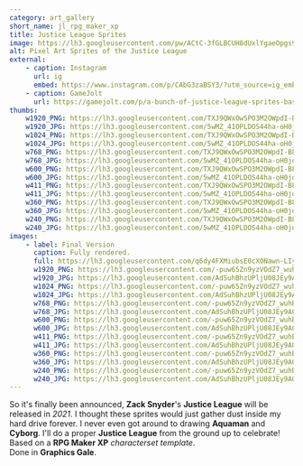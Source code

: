 ```yaml
---
category: art_gallery
short_name: jl_rpg_maker_xp
title: Justice League Sprites
image: https://lh3.googleusercontent.com/pw/ACtC-3fGLBCUH8dUxlYgaeOpgs9_28h_7SlMXSAvymacS6AjmuYmYGvVJd-c6txb9a-9UHbepgnsSD3Hi0goC06LJgRfVIyUlVTiYHesws_VnXtj4TAfF7rTf62zTb1maTAKv95m5zDPgtpaGJ0hY9NOxx3v=w1200-h630-no?authuser=0
alt: Pixel Art Sprites of the Justice League
external:
    - caption: Instagram
      url: ig
      embed: https://www.instagram.com/p/CAbG3zaBSY3/?utm_source=ig_embed&amp;utm_campaign=loading
    - caption: GameJolt
      url: https://gamejolt.com/p/a-bunch-of-justice-league-sprites-based-on-a-rpg-maker-xp-character-esssnvxd
thumbs:
    w1920_PNG: https://lh3.googleusercontent.com/TXJ9QWxOwSPO3M2OWpdI-B8bhOtgt33egV712grx_lVKn9a8LCAvDd3UeBMkwbF_YR1NL-8Yzpn81eVXnE2NDepQN2h6yvsv1nO42_SoAdgFIltsfM4pJINXfBd5cFzO7uQ13wiz6w=w355
    w1920_JPG: https://lh3.googleusercontent.com/5wMZ_41OPLDOS44ha-oH0joFgL8zS0U3eg8uVbHpKkz25_OcftJP-_ddnCsVbrUUHwk52oXnCc-r3YzE2vPA9mH61sfSrxcGfoGtTgLCCM1rrSX_N5YNbflWmUOnBh0gIpUgVxO4PQ=w355
    w1024_PNG: https://lh3.googleusercontent.com/TXJ9QWxOwSPO3M2OWpdI-B8bhOtgt33egV712grx_lVKn9a8LCAvDd3UeBMkwbF_YR1NL-8Yzpn81eVXnE2NDepQN2h6yvsv1nO42_SoAdgFIltsfM4pJINXfBd5cFzO7uQ13wiz6w=w284
    w1024_JPG: https://lh3.googleusercontent.com/5wMZ_41OPLDOS44ha-oH0joFgL8zS0U3eg8uVbHpKkz25_OcftJP-_ddnCsVbrUUHwk52oXnCc-r3YzE2vPA9mH61sfSrxcGfoGtTgLCCM1rrSX_N5YNbflWmUOnBh0gIpUgVxO4PQ=w284
    w768_PNG: https://lh3.googleusercontent.com/TXJ9QWxOwSPO3M2OWpdI-B8bhOtgt33egV712grx_lVKn9a8LCAvDd3UeBMkwbF_YR1NL-8Yzpn81eVXnE2NDepQN2h6yvsv1nO42_SoAdgFIltsfM4pJINXfBd5cFzO7uQ13wiz6w=w213
    w768_JPG: https://lh3.googleusercontent.com/5wMZ_41OPLDOS44ha-oH0joFgL8zS0U3eg8uVbHpKkz25_OcftJP-_ddnCsVbrUUHwk52oXnCc-r3YzE2vPA9mH61sfSrxcGfoGtTgLCCM1rrSX_N5YNbflWmUOnBh0gIpUgVxO4PQ=w213
    w600_PNG: https://lh3.googleusercontent.com/TXJ9QWxOwSPO3M2OWpdI-B8bhOtgt33egV712grx_lVKn9a8LCAvDd3UeBMkwbF_YR1NL-8Yzpn81eVXnE2NDepQN2h6yvsv1nO42_SoAdgFIltsfM4pJINXfBd5cFzO7uQ13wiz6w=w166
    w600_JPG: https://lh3.googleusercontent.com/5wMZ_41OPLDOS44ha-oH0joFgL8zS0U3eg8uVbHpKkz25_OcftJP-_ddnCsVbrUUHwk52oXnCc-r3YzE2vPA9mH61sfSrxcGfoGtTgLCCM1rrSX_N5YNbflWmUOnBh0gIpUgVxO4PQ=w166
    w411_PNG: https://lh3.googleusercontent.com/TXJ9QWxOwSPO3M2OWpdI-B8bhOtgt33egV712grx_lVKn9a8LCAvDd3UeBMkwbF_YR1NL-8Yzpn81eVXnE2NDepQN2h6yvsv1nO42_SoAdgFIltsfM4pJINXfBd5cFzO7uQ13wiz6w=w114
    w411_JPG: https://lh3.googleusercontent.com/5wMZ_41OPLDOS44ha-oH0joFgL8zS0U3eg8uVbHpKkz25_OcftJP-_ddnCsVbrUUHwk52oXnCc-r3YzE2vPA9mH61sfSrxcGfoGtTgLCCM1rrSX_N5YNbflWmUOnBh0gIpUgVxO4PQ=w114
    w360_PNG: https://lh3.googleusercontent.com/TXJ9QWxOwSPO3M2OWpdI-B8bhOtgt33egV712grx_lVKn9a8LCAvDd3UeBMkwbF_YR1NL-8Yzpn81eVXnE2NDepQN2h6yvsv1nO42_SoAdgFIltsfM4pJINXfBd5cFzO7uQ13wiz6w=w100
    w360_JPG: https://lh3.googleusercontent.com/5wMZ_41OPLDOS44ha-oH0joFgL8zS0U3eg8uVbHpKkz25_OcftJP-_ddnCsVbrUUHwk52oXnCc-r3YzE2vPA9mH61sfSrxcGfoGtTgLCCM1rrSX_N5YNbflWmUOnBh0gIpUgVxO4PQ=w100
    w240_PNG: https://lh3.googleusercontent.com/TXJ9QWxOwSPO3M2OWpdI-B8bhOtgt33egV712grx_lVKn9a8LCAvDd3UeBMkwbF_YR1NL-8Yzpn81eVXnE2NDepQN2h6yvsv1nO42_SoAdgFIltsfM4pJINXfBd5cFzO7uQ13wiz6w=w66
    w240_JPG: https://lh3.googleusercontent.com/5wMZ_41OPLDOS44ha-oH0joFgL8zS0U3eg8uVbHpKkz25_OcftJP-_ddnCsVbrUUHwk52oXnCc-r3YzE2vPA9mH61sfSrxcGfoGtTgLCCM1rrSX_N5YNbflWmUOnBh0gIpUgVxO4PQ=w66
images:
    - label: Final Version
      caption: Fully rendered.
      full: https://lh3.googleusercontent.com/q6dy4FXMiubsE0cXONawn-LIy_D-FEhIdRzUfKAHqa01aByYyULjyPfC-eltRgEVGLCSJOMmgnJryyi8yur5qD__MQxQDnD9VIPKNAiZTbHUuLxSFZY1yR2xaD5yDneleNOT-n-qlA=w1080-h1080
      w1920_PNG: https://lh3.googleusercontent.com/-puw65Zn9yzVOdZ7_wuhBFpJFfNHXwEwoVfLDmjOvZtaeyu-xkaqLEOaO3w6KrJy0WpIl5WHtpcDdyd1WFDQf-AnA1_iCb4NXGpYGGJp1tZh-m5rwzrIYXuHS2K-x3SuuYxg26ahgA=w850
      w1920_JPG: https://lh3.googleusercontent.com/AdSuhBhzUPljU08JEy9A0EW_actDB4ZrS5fiUdgqbLSHppWbUtLMN2HsHu0HWIUIFA5KUNBRf4rJNI6WreoYBGzCKvU4B7u5MF2KrXsrEGoJ1CGbw9jgL2uN0Gzc9SU61w4vGNePSQ=w850
      w1024_PNG: https://lh3.googleusercontent.com/-puw65Zn9yzVOdZ7_wuhBFpJFfNHXwEwoVfLDmjOvZtaeyu-xkaqLEOaO3w6KrJy0WpIl5WHtpcDdyd1WFDQf-AnA1_iCb4NXGpYGGJp1tZh-m5rwzrIYXuHS2K-x3SuuYxg26ahgA=w711
      w1024_JPG: https://lh3.googleusercontent.com/AdSuhBhzUPljU08JEy9A0EW_actDB4ZrS5fiUdgqbLSHppWbUtLMN2HsHu0HWIUIFA5KUNBRf4rJNI6WreoYBGzCKvU4B7u5MF2KrXsrEGoJ1CGbw9jgL2uN0Gzc9SU61w4vGNePSQ=w711
      w768_PNG: https://lh3.googleusercontent.com/-puw65Zn9yzVOdZ7_wuhBFpJFfNHXwEwoVfLDmjOvZtaeyu-xkaqLEOaO3w6KrJy0WpIl5WHtpcDdyd1WFDQf-AnA1_iCb4NXGpYGGJp1tZh-m5rwzrIYXuHS2K-x3SuuYxg26ahgA=w533
      w768_JPG: https://lh3.googleusercontent.com/AdSuhBhzUPljU08JEy9A0EW_actDB4ZrS5fiUdgqbLSHppWbUtLMN2HsHu0HWIUIFA5KUNBRf4rJNI6WreoYBGzCKvU4B7u5MF2KrXsrEGoJ1CGbw9jgL2uN0Gzc9SU61w4vGNePSQ=w533
      w600_PNG: https://lh3.googleusercontent.com/-puw65Zn9yzVOdZ7_wuhBFpJFfNHXwEwoVfLDmjOvZtaeyu-xkaqLEOaO3w6KrJy0WpIl5WHtpcDdyd1WFDQf-AnA1_iCb4NXGpYGGJp1tZh-m5rwzrIYXuHS2K-x3SuuYxg26ahgA=w416
      w600_JPG: https://lh3.googleusercontent.com/AdSuhBhzUPljU08JEy9A0EW_actDB4ZrS5fiUdgqbLSHppWbUtLMN2HsHu0HWIUIFA5KUNBRf4rJNI6WreoYBGzCKvU4B7u5MF2KrXsrEGoJ1CGbw9jgL2uN0Gzc9SU61w4vGNePSQ=w416
      w411_PNG: https://lh3.googleusercontent.com/-puw65Zn9yzVOdZ7_wuhBFpJFfNHXwEwoVfLDmjOvZtaeyu-xkaqLEOaO3w6KrJy0WpIl5WHtpcDdyd1WFDQf-AnA1_iCb4NXGpYGGJp1tZh-m5rwzrIYXuHS2K-x3SuuYxg26ahgA=w285
      w411_JPG: https://lh3.googleusercontent.com/AdSuhBhzUPljU08JEy9A0EW_actDB4ZrS5fiUdgqbLSHppWbUtLMN2HsHu0HWIUIFA5KUNBRf4rJNI6WreoYBGzCKvU4B7u5MF2KrXsrEGoJ1CGbw9jgL2uN0Gzc9SU61w4vGNePSQ=w285
      w360_PNG: https://lh3.googleusercontent.com/-puw65Zn9yzVOdZ7_wuhBFpJFfNHXwEwoVfLDmjOvZtaeyu-xkaqLEOaO3w6KrJy0WpIl5WHtpcDdyd1WFDQf-AnA1_iCb4NXGpYGGJp1tZh-m5rwzrIYXuHS2K-x3SuuYxg26ahgA=w250
      w360_JPG: https://lh3.googleusercontent.com/AdSuhBhzUPljU08JEy9A0EW_actDB4ZrS5fiUdgqbLSHppWbUtLMN2HsHu0HWIUIFA5KUNBRf4rJNI6WreoYBGzCKvU4B7u5MF2KrXsrEGoJ1CGbw9jgL2uN0Gzc9SU61w4vGNePSQ=w250
      w240_PNG: https://lh3.googleusercontent.com/-puw65Zn9yzVOdZ7_wuhBFpJFfNHXwEwoVfLDmjOvZtaeyu-xkaqLEOaO3w6KrJy0WpIl5WHtpcDdyd1WFDQf-AnA1_iCb4NXGpYGGJp1tZh-m5rwzrIYXuHS2K-x3SuuYxg26ahgA=w166
      w240_JPG: https://lh3.googleusercontent.com/AdSuhBhzUPljU08JEy9A0EW_actDB4ZrS5fiUdgqbLSHppWbUtLMN2HsHu0HWIUIFA5KUNBRf4rJNI6WreoYBGzCKvU4B7u5MF2KrXsrEGoJ1CGbw9jgL2uN0Gzc9SU61w4vGNePSQ=w166
---
```


So it's finally been announced, **Zack Snyder**'s **Justice League** will be released in *2021*.
I thought these sprites would just gather dust inside my hard drive forever.
I never even got around to drawing **Aquaman** and **Cyborg**.
I'll do a proper **Justice League** from the ground up to celebrate!  
Based on a **RPG Maker XP** *characterset template*.  
Done in **Graphics Gale**.
